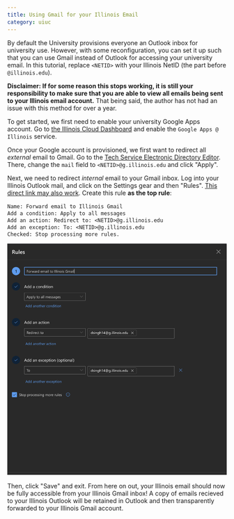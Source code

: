 ```yaml
---
title: Using Gmail for your Illinois Email
category: uiuc
---
```


By default the University provisions everyone an Outlook inbox for university use. However, with some reconfiguration, you can set it up such that you can use Gmail instead of Outlook for accessing your university email. In this tutorial, replace `<NETID>` with your Illinois NetID (the part before `@illinois.edu`).

**Disclaimer: If for some reason this stops working, it is still your responsibility to make sure that you are able to view all emails being sent to your Illinois email account.** That being said, the author has not had an issue with this method for over a year.

To get started, we first need to enable your university Google Apps account. Go to [the Illinois Cloud Dashboard](https://cloud-dashboard.illinois.edu/) and enable the `Google Apps @ Illinois` service.

Once your Google account is provisioned, we first want to redirect all _external_ email to Gmail. Go to the [Tech Service Electronic Directory Editor](https://ede.techservices.illinois.edu/). There, change the `mail` field to `<NETID>@g.illinois.edu` and click "Apply".

Next, we need to redirect _internal_ email to your Gmail inbox. Log into your Illinois Outlook mail, and click on the Settings gear and then "Rules". [This direct link may also work](https://outlook.office.com/mail/options/mail/rules). Create this rule **as the top rule**:

```
Name: Forward email to Illinois Gmail
Add a condition: Apply to all messages
Add an action: Redirect to: <NETID>@g.illinois.edu
Add an exception: To: <NETID>@g.illinois.edu
Checked: Stop processing more rules.
```

![Screenshot of Outlook configuration](/images/gsuite_screenshot.png)

Then, click "Save" and exit. From here on out, your Illinois email should now be fully accessible from your Illinois Gmail inbox! A copy of emails recieved to your Illinois Outlook will be retained in Outlook and then transparently forwarded to your Illinois Gmail account.
